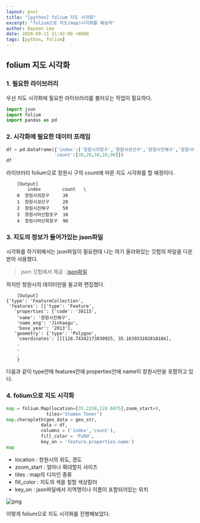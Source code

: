 ```yaml
---
layout: post
title: "[python] folium 지도 시각화"
excerpt: "folium으로 지도(map)시각화를 해보자"
author: Dayeon Lee
date: 2020-09-11 21:42:00 +0800
tags: [python, folium]
---
```


## folium 지도 시각화
### 1. 필요한 라이브러리 
우선 지도 시각화에 필요한 라이브러리를 불러오는 작업이 필요하다. 
```python 
import json
import folium
import pandas as pd
```
### 2. 시각화에 필요한 데이터 프레임
```python
df = pd.DataFrame({'index':['창원시의창구','창원시성산구','창원시진해구','창원시마산합포구','창원시마산회원구'],
                  'count':[30,20,50,10,90]})
df
```
라이브러리 folium으로 창원시 구의 count에 따른 지도 시각화를 할 예정이다.
```
	[Output]
        index        count   \
    0  창원시의창구     30  
    1  창원시성산구     20  
    2  창원시진해구     50  
    3  창원시마산합포구  10    
    4  창원시마산회원구  90 
```
### 3. 지도의 정보가 들어가있는 json파일 
시각화를 하기위해서는 json파일이 필요한데 나는 여기 올라와있는 깃헙의 파일을 다운받아 사용했다.
> json 깃헙에서 제공 : [json파일](https://github.com/DAYEON-LEE/southkorea-maps/tree/master/kostat/2013/json) 
> 
하지만 창원시의 데이터만을 들고와 편집했다. 
```
	[Output]
{'type': 'FeatureCollection',
 'features': [{'type': 'Feature',
   'properties': {'code': '38115',
    'name': '창원시진해구',
    'name_eng': 'Jinhaegu',
    'base_year': '2013'},
   'geometry': {'type': 'Polygon',
    'coordinates': [[[128.74342173830925, 35.163933102810184],
    .
    .
    .
    }
  ```
  
  다음과 같이 type안에 features안에 properties안에 name이 창원시만을 포함하고 있다. 
  
  ### 4. folium으로 지도 시각화 
  
  ```python
  map = folium.Map(location=[35.2258,128.6075],zoom_start=9,
                 tiles='Stamen Toner')
map.choropleth(geo_data = geo_str,
               data = df,
               columns = ('index','count'),
               fill_color = 'PuRd',
               key_on = 'feature.properties.name')
map  
```
- location :  창원시의 위도, 경도
- zoom_start : 얼마나 확대할지 사이즈
- tiles : map의 디자인 종류
- fill_color : 지도의 색을 칠할 색상칼러
- key_on : json파일에서 지역명이나 이름이 포함되어있는 위치



![png](dayeonlyst.github.io/images/folium_map_changwon_ex.PNG)



이렇게 folium으로 지도 시각화를 진행해보았다. 



